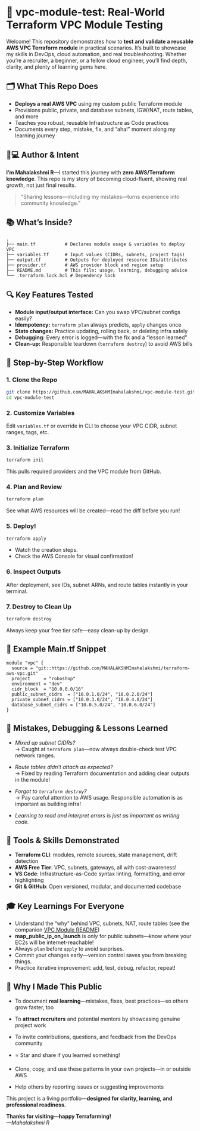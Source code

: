 
# 🚀 vpc-module-test: Real-World Terraform VPC Module Testing

Welcome! This repository demonstrates how to **test and validate a reusable AWS VPC Terraform module** in practical scenarios. It’s built to showcase my skills in DevOps, cloud automation, and real troubleshooting. Whether you’re a recruiter, a beginner, or a fellow cloud engineer, you’ll find depth, clarity, and plenty of learning gems here.

## 🗂️ What This Repo Does

- **Deploys a real AWS VPC** using my custom public Terraform module
- Provisions public, private, and database subnets, IGW/NAT, route tables, and more
- Teaches you robust, reusable Infrastructure as Code practices
- Documents every step, mistake, fix, and “aha!” moment along my learning journey


## 👩💻 Author & Intent

**I’m Mahalakshmi R**—I started this journey with **zero AWS/Terraform knowledge**. This repo is my story of becoming cloud-fluent, showing real growth, not just final results.

> “Sharing lessons—including my mistakes—turns experience into community knowledge.”

## 📚 What’s Inside?

```
.
├── main.tf           # Declares module usage & variables to deploy VPC
├── variables.tf      # Input values (CIDRs, subnets, project tags)
├── output.tf         # Outputs for deployed resource IDs/attributes
├── provider.tf       # AWS provider block and region setup
├── README.md         # This file: usage, learning, debugging advice
└── .terraform.lock.hcl # Dependency lock
```

## 🔍 Key Features Tested

- **Module input/output interface:** Can you swap VPC/subnet configs easily?
- **Idempotency:** `terraform plan` always predicts, `apply` changes once
- **State changes:** Practice updating, rolling back, or deleting infra safely
- **Debugging:** Every error is logged—with the fix and a “lesson learned”
- **Clean-up:** Responsible teardown (`terraform destroy`) to avoid AWS bills

## 🚦 Step-by-Step Workflow

### 1. **Clone the Repo**

```bash
git clone https://github.com/MAHALAKSHMImahalakshmi/vpc-module-test.git
cd vpc-module-test
```

### 2. **Customize Variables**

Edit `variables.tf` or override in CLI to choose your VPC CIDR, subnet ranges, tags, etc.

### 3. **Initialize Terraform**

```bash
terraform init
```

This pulls required providers and the VPC module from GitHub.

### 4. **Plan and Review**

```bash
terraform plan
```

See what AWS resources will be created—read the diff before you run!

### 5. **Deploy!**

```bash
terraform apply
```

- Watch the creation steps.
- Check the AWS Console for visual confirmation!

### 6. **Inspect Outputs**

After deployment, see IDs, subnet ARNs, and route tables instantly in your terminal.

### 7. **Destroy to Clean Up**

```bash
terraform destroy
```

Always keep your free tier safe—easy clean-up by design.

## 🔎 Example Main.tf Snippet

```hcl
module "vpc" {
  source = "git::https://github.com/MAHALAKSHMImahalakshmi/terraform-aws-vpc.git"
  project     = "roboshop"
  environment = "dev"
  cidr_block  = "10.0.0.0/16"
  public_subnet_cidrs  = ["10.0.1.0/24", "10.0.2.0/24"]
  private_subnet_cidrs = ["10.0.3.0/24", "10.0.4.0/24"]
  database_subnet_cidrs = ["10.0.5.0/24", "10.0.6.0/24"]
}
```

## 🚫 Mistakes, Debugging & Lessons Learned

- *Mixed up subnet CIDRs?*  
  → Caught at `terraform plan`—now always double-check test VPC network ranges.

- *Route tables didn’t attach as expected?*  
  → Fixed by reading Terraform documentation and adding clear outputs in the module!

- *Forgot to `terraform destroy`?*  
  → Pay careful attention to AWS usage. Responsible automation is as important as building infra!

- *Learning to read and interpret errors is just as important as writing code.*

## 🔧 Tools & Skills Demonstrated

- **Terraform CLI**: modules, remote sources, state management, drift detection
- **AWS Free Tier**: VPC, subnets, gateways, all with cost-awareness!
- **VS Code**: Infrastructure-as-Code syntax linting, formatting, and error highlighting
- **Git & GitHub**: Open versioned, modular, and documented codebase

## 🎓 Key Learnings For Everyone

- Understand the “why” behind VPC, subnets, NAT, route tables (see the companion [VPC Module README](https://github.com/MAHALAKSHMImahalakshmi/terraform-aws-vpc#readme))
- **map_public_ip_on_launch** is *only* for public subnets—know where your EC2s will be internet-reachable!
- Always `plan` before `apply` to avoid surprises.
- Commit your changes early—version control saves you from breaking things.
- Practice iterative improvement: add, test, debug, refactor, repeat!

## 💬 Why I Made This Public

- To document **real learning**—mistakes, fixes, best practices—so others grow faster, too
- To **attract recruiters** and potential mentors by showcasing genuine project work
- To invite contributions, questions, and feedback from the DevOps community



- ⭐ Star and share if you learned something!
- Clone, copy, and use these patterns in your own projects—in or outside AWS
- Help others by reporting issues or suggesting improvements

This project is a living portfolio—**designed for clarity, learning, and professional readiness.**

**Thanks for visiting—happy Terraforming!**  
*—Mahalakshmi R*

